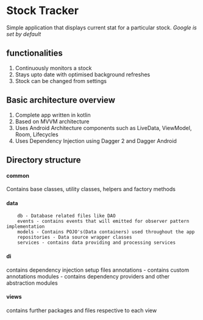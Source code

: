 # Stock Tracker

Simple application that displays current stat for a particular stock. 
*Google is set by default*

## functionalities
1) Continuously monitors a stock
2) Stays upto date with optimised background refreshes
3) Stock can be changed from settings

## Basic architecture overview

1) Complete app written in kotlin
2) Based on MVVM architecture
3) Uses Android Architecture components such as LiveData, ViewModel, Room, Lifecycles
4) Uses Dependency Injection using Dagger 2 and Dagger Android

## Directory structure

#### common
Contains base classes, utility classes, helpers and factory methods

#### data
        db - Database related files like DAO
        events - contains events that will emitted for observer pattern implementation
        models - Contains POJO's(Data containers) used throughout the app
        repositories - Data source wrapper classes
        services - contains data providing and processing services

#### di
contains dependency injection setup files
        annotations - contains custom annotations
        modules - contains dependency providers and other abstraction modules

#### views
contains further packages and files respective to each view
